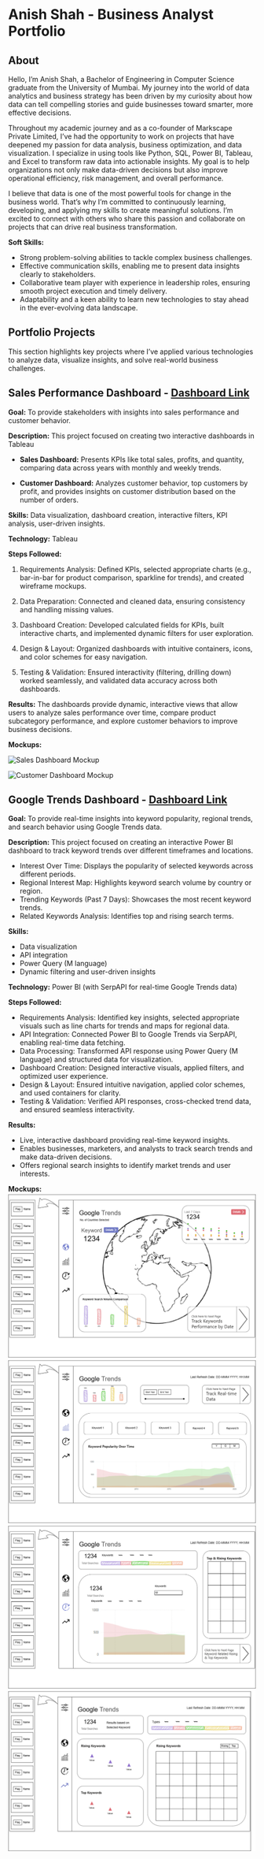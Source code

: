 # Anish Shah - Business Analyst Portfolio
## About
Hello, I’m Anish Shah, a Bachelor of Engineering in Computer Science graduate from the University of Mumbai. My journey into the world of data analytics and business strategy has been driven by my curiosity about how data can tell compelling stories and guide businesses toward smarter, more effective decisions.

Throughout my academic journey and as a co-founder of Markscape Private Limited, I’ve had the opportunity to work on projects that have deepened my passion for data analysis, business optimization, and data visualization. I specialize in using tools like Python, SQL, Power BI, Tableau, and Excel to transform raw data into actionable insights. My goal is to help organizations not only make data-driven decisions but also improve operational efficiency, risk management, and overall performance.

I believe that data is one of the most powerful tools for change in the business world. That’s why I’m committed to continuously learning, developing, and applying my skills to create meaningful solutions. I’m excited to connect with others who share this passion and collaborate on projects that can drive real business transformation.

**Soft Skills:**

- Strong problem-solving abilities to tackle complex business challenges.
- Effective communication skills, enabling me to present data insights clearly to stakeholders.
- Collaborative team player with experience in leadership roles, ensuring smooth project execution and timely delivery.
- Adaptability and a keen ability to learn new technologies to stay ahead in the ever-evolving data landscape.


## Portfolio Projects
This section highlights key projects where I’ve applied various technologies to analyze data, visualize insights, and solve real-world business challenges.

## Sales Performance Dashboard - [Dashboard Link](https://public.tableau.com/views/SalesandCustomerDashboard_17387665256840/SalesDashboard?:language=en-US&:sid=&:redirect=auth&:display_count=n&:origin=viz_share_link)
 
**Goal:** 
To provide stakeholders with insights into sales performance and customer behavior.

**Description:** 
This project focused on creating two interactive dashboards in Tableau

- **Sales Dashboard:** 
Presents KPIs like total sales, profits, and quantity, comparing data across years with monthly and weekly trends.

- **Customer Dashboard:** 
Analyzes customer behavior, top customers by profit, and provides insights on customer distribution based on the number of orders.

**Skills:** 
Data visualization, dashboard creation, interactive filters, KPI analysis, user-driven insights.

**Technology:** 
Tableau

**Steps Followed:**

1. Requirements Analysis: Defined KPIs, selected appropriate charts (e.g., bar-in-bar for product comparison, sparkline for trends), and created wireframe mockups.

2. Data Preparation: Connected and cleaned data, ensuring consistency and handling missing values.

3. Dashboard Creation: Developed calculated fields for KPIs, built interactive charts, and implemented dynamic filters for user exploration.

4. Design & Layout: Organized dashboards with intuitive containers, icons, and color schemes for easy navigation.

5. Testing & Validation: Ensured interactivity (filtering, drilling down) worked seamlessly, and validated data accuracy across both dashboards.

**Results:** 
The dashboards provide dynamic, interactive views that allow users to analyze sales performance over time, compare product subcategory performance, and explore customer behaviors to improve business decisions.

**Mockups:**

![Sales Dashboard Mockup](https://github.com/AnishShah26/Business-Analyst-Portfolio/blob/8bc21d9e5b0fabe17274841cdacc4d9e39a5ca64/Images/Sales%20Dashboard%20Mockup.png)

![Customer Dashboard Mockup](https://github.com/AnishShah26/Business-Analyst-Portfolio/blob/f80058784d9f8350f2881eb1098d0e37aa4dc688/Images/Customer%20Dashboard%20Mockup.png)

## Google Trends Dashboard - [Dashboard Link](https://github.com/AnishShah26/Business-Analysis-Portfolio/blob/6084fc2e53f514e4b9a534be6f5d781a288b8e33/Google%20Trends%20Dashboard/Dashboard/Google%20Trends%20Dashboard.pbix)

**Goal:**
To provide real-time insights into keyword popularity, regional trends, and search behavior using Google Trends data.

**Description:**
This project focused on creating an interactive Power BI dashboard to track keyword trends over different timeframes and locations.

- Interest Over Time: Displays the popularity of selected keywords across different periods.
- Regional Interest Map: Highlights keyword search volume by country or region.
- Trending Keywords (Past 7 Days): Showcases the most recent keyword trends.
- Related Keywords Analysis: Identifies top and rising search terms.

**Skills:**
- Data visualization
- API integration
- Power Query (M language)
- Dynamic filtering and user-driven insights

**Technology:**
Power BI (with SerpAPI for real-time Google Trends data)

**Steps Followed:**
- Requirements Analysis: Identified key insights, selected appropriate visuals such as line charts for trends and maps for regional data.
- API Integration: Connected Power BI to Google Trends via SerpAPI, enabling real-time data fetching.
- Data Processing: Transformed API response using Power Query (M language) and structured data for visualization.
- Dashboard Creation: Designed interactive visuals, applied filters, and optimized user experience.
- Design & Layout: Ensured intuitive navigation, applied color schemes, and used containers for clarity.
- Testing & Validation: Verified API responses, cross-checked trend data, and ensured seamless interactivity.

**Results:** 
- Live, interactive dashboard providing real-time keyword insights.
- Enables businesses, marketers, and analysts to track search trends and make data-driven decisions.
- Offers regional search insights to identify market trends and user interests.

**Mockups:**
![Overview](https://github.com/AnishShah26/Business-Analysis-Portfolio/blob/ca7ee496600e1dcf49ba86169f9b3649118f1cbf/Google%20Trends%20Dashboard/Images/Mockups/Google%20Trends%20Dashboard(Overview).png)
![Keywords By Date](https://github.com/AnishShah26/Business-Analysis-Portfolio/blob/ca7ee496600e1dcf49ba86169f9b3649118f1cbf/Google%20Trends%20Dashboard/Images/Mockups/Keywords_By_Date.png)
![Real Time](https://github.com/AnishShah26/Business-Analysis-Portfolio/blob/ca7ee496600e1dcf49ba86169f9b3649118f1cbf/Google%20Trends%20Dashboard/Images/Mockups/Real-Time.png)
![Rising and Top Keywords](https://github.com/AnishShah26/Business-Analysis-Portfolio/blob/ca7ee496600e1dcf49ba86169f9b3649118f1cbf/Google%20Trends%20Dashboard/Images/Mockups/Rising%20%26%20Top%20Keywords.png)
